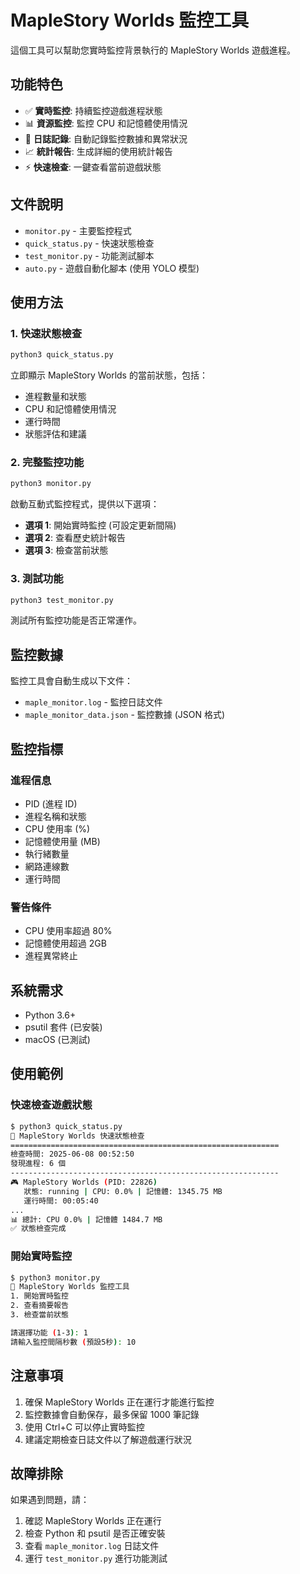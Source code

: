 # MapleStory Worlds 監控工具

這個工具可以幫助您實時監控背景執行的 MapleStory Worlds 遊戲進程。

## 功能特色

- ✅ **實時監控**: 持續監控遊戲進程狀態
- 📊 **資源監控**: 監控 CPU 和記憶體使用情況
- 📝 **日誌記錄**: 自動記錄監控數據和異常狀況
- 📈 **統計報告**: 生成詳細的使用統計報告
- ⚡ **快速檢查**: 一鍵查看當前遊戲狀態

## 文件說明

- `monitor.py` - 主要監控程式
- `quick_status.py` - 快速狀態檢查
- `test_monitor.py` - 功能測試腳本
- `auto.py` - 遊戲自動化腳本 (使用 YOLO 模型)

## 使用方法

### 1. 快速狀態檢查
```bash
python3 quick_status.py
```
立即顯示 MapleStory Worlds 的當前狀態，包括：
- 進程數量和狀態
- CPU 和記憶體使用情況
- 運行時間
- 狀態評估和建議

### 2. 完整監控功能
```bash
python3 monitor.py
```
啟動互動式監控程式，提供以下選項：
- **選項 1**: 開始實時監控 (可設定更新間隔)
- **選項 2**: 查看歷史統計報告
- **選項 3**: 檢查當前狀態

### 3. 測試功能
```bash
python3 test_monitor.py
```
測試所有監控功能是否正常運作。

## 監控數據

監控工具會自動生成以下文件：
- `maple_monitor.log` - 監控日誌文件
- `maple_monitor_data.json` - 監控數據 (JSON 格式)

## 監控指標

### 進程信息
- PID (進程 ID)
- 進程名稱和狀態
- CPU 使用率 (%)
- 記憶體使用量 (MB)
- 執行緒數量
- 網路連線數
- 運行時間

### 警告條件
- CPU 使用率超過 80%
- 記憶體使用超過 2GB
- 進程異常終止

## 系統需求

- Python 3.6+
- psutil 套件 (已安裝)
- macOS (已測試)

## 使用範例

### 快速檢查遊戲狀態
```bash
$ python3 quick_status.py
🍁 MapleStory Worlds 快速狀態檢查
============================================================
檢查時間: 2025-06-08 00:52:50
發現進程: 6 個
------------------------------------------------------------
🎮 MapleStory Worlds (PID: 22826)
   狀態: running | CPU: 0.0% | 記憶體: 1345.75 MB
   運行時間: 00:05:40
...
📊 總計: CPU 0.0% | 記憶體 1484.7 MB
✅ 狀態檢查完成
```

### 開始實時監控
```bash
$ python3 monitor.py
🍁 MapleStory Worlds 監控工具
1. 開始實時監控
2. 查看摘要報告
3. 檢查當前狀態

請選擇功能 (1-3): 1
請輸入監控間隔秒數 (預設5秒): 10
```

## 注意事項

1. 確保 MapleStory Worlds 正在運行才能進行監控
2. 監控數據會自動保存，最多保留 1000 筆記錄
3. 使用 Ctrl+C 可以停止實時監控
4. 建議定期檢查日誌文件以了解遊戲運行狀況

## 故障排除

如果遇到問題，請：
1. 確認 MapleStory Worlds 正在運行
2. 檢查 Python 和 psutil 是否正確安裝
3. 查看 `maple_monitor.log` 日誌文件
4. 運行 `test_monitor.py` 進行功能測試 